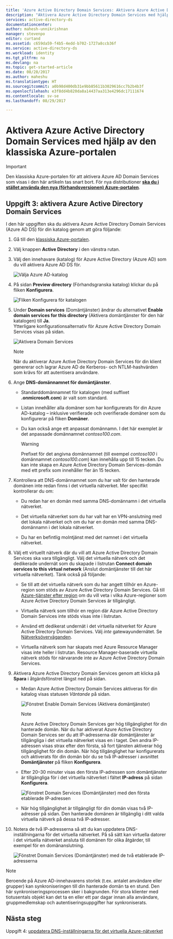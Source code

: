 ```yaml
---
title: 'Azure Active Directory Domain Services: Aktivera Azure Active Directory Domain Services | Microsoft Docs'
description: "Aktivera Azure Active Directory Domain Services med hjälp av den klassiska Azure-portalen"
services: active-directory-ds
documentationcenter: 
author: mahesh-unnikrishnan
manager: stevenpo
editor: curtand
ms.assetid: c659da59-f4b5-4edd-b702-1727a8ccb36f
ms.service: active-directory-ds
ms.workload: identity
ms.tgt_pltfrm: na
ms.devlang: na
ms.topic: get-started-article
ms.date: 08/28/2017
ms.author: maheshu
ms.translationtype: HT
ms.sourcegitcommit: a0b98d400db31e9bb85611b3029616cc7b2b4b3f
ms.openlocfilehash: e3f8dd4b820da8a14437aa313e4296dc17111674
ms.contentlocale: sv-se
ms.lasthandoff: 08/29/2017

---
```

# <a name="enable-azure-active-directory-domain-services-using-the-azure-classic-portal"></a>Aktivera Azure Active Directory Domain Services med hjälp av den klassiska Azure-portalen

> [!IMPORTANT]
> Den klassiska Azure-portalen för att aktivera Azure AD Domain Services som visas i den här artikeln tas snart bort. För nya distributioner [  **ska du i stället använda den nya (förhandsversionen) Azure-portalen**](active-directory-ds-getting-started.md).
>

## <a name="task-3-enable-azure-active-directory-domain-services"></a>Uppgift 3: aktivera Azure Active Directory Domain Services
I den här uppgiften ska du aktivera Azure Active Directory Domain Services (Azure AD DS) för din katalog genom att göra följande:

1. Gå till den [klassiska Azure-portalen](https://manage.windowsazure.com).
2. Välj knappen **Active Directory** i den vänstra rutan.
3. Välj den innehavare (katalog) för Azure Active Directory (Azure AD) som du vill aktivera Azure AD DS för.

    ![Välja Azure AD-katalog](./media/active-directory-domain-services-getting-started/select-aad-directory.png)
4. På sidan **Preview directory** (Förhandsgranska katalog) klickar du på fliken **Konfigurera**.

    ![Fliken Konfigurera för katalogen](./media/active-directory-domain-services-getting-started/configure-tab.png)
5. Under **Domain services** (Domäntjänster) ändrar du alternativet **Enable domain services for this directory** (Aktivera domäntjänster för den här katalogen) till **Ja**.  
    Ytterligare konfigurationsalternativ för Azure Active Directory Domain Services visas på sidan.

    ![Aktivera Domain Services](./media/active-directory-domain-services-getting-started/enable-domain-services.png)

   > [!NOTE]
   > När du aktiverar Azure Active Directory Domain Services för din klient genererar och lagrar Azure AD de Kerberos- och NTLM-hashvärden som krävs för att autentisera användare.
   >
   >
6. Ange **DNS-domännamnet för domäntjänster**.

   * Standarddomännamnet för katalogen (med suffixet **.onmicrosoft.com**) är valt som standard.

   * Listan innehåller alla domäner som har konfigurerats för din Azure AD-katalog – inklusive verifierade och overifierade domäner som du konfigurerar på fliken **Domäner**.

   * Du kan också ange ett anpassat domännamn. I det här exemplet är det anpassade domännamnet *contoso100.com*.

     > [!WARNING]
     > Prefixet för det angivna domännamnet (till exempel *contoso100* i domännamnet *contoso100.com*) kan innehålla upp till 15 tecken. Du kan inte skapa en Azure Active Directory Domain Services-domän med ett prefix som innehåller fler än 15 tecken.
     >
     >
7. Kontrollera att DNS-domännamnet som du har valt för den hanterade domänen inte redan finns i det virtuella nätverket. Mer specifikt kontrollerar du om:

   * Du redan har en domän med samma DNS-domännamn i det virtuella nätverket.

   * Det virtuella nätverket som du har valt har en VPN-anslutning med det lokala nätverket och om du har en domän med samma DNS-domännamn i det lokala nätverket.

   * Du har en befintlig molntjänst med det namnet i det virtuella nätverket.
8. Välj ett virtuellt nätverk där du vill att Azure Active Directory Domain Services ska vara tillgängligt. Välj det virtuella nätverk och det dedikerade undernät som du skapade i listrutan **Connect domain services to this virtual network** (Anslut domäntjänster till det här virtuella nätverket). Tänk också på följande:

   * Se till att det virtuella nätverk som du har angett tillhör en Azure-region som stöds av Azure Active Directory Domain Services. Gå till [Azure-tjänster efter region](https://azure.microsoft.com/regions/#services/) om du vill veta i vilka Azure-regioner som Azure Active Directory Domain Services är tillgängligt.

   * Virtuella nätverk som tillhör en region där Azure Active Directory Domain Services inte stöds visas inte i listrutan.

   * Använd ett dedikerat undernät i det virtuella nätverket för Azure Active Directory Domain Services. Välj *inte* gatewayundernätet. Se [Nätverksöverväganden](active-directory-ds-networking.md).

   * Virtuella nätverk som har skapats med Azure Resource Manager visas inte heller i listrutan. Resource Manager-baserade virtuella nätverk stöds för närvarande inte av Azure Active Directory Domain Services.
9. Aktivera Azure Active Directory Domain Services genom att klicka på **Spara** i åtgärdsfönstret längst ned på sidan.
    * Medan Azure Active Directory Domain Services aktiveras för din katalog visas statusen *Väntande* på sidan.

        ![Fönstret Enable Domain Services (Aktivera domäntjänster)](./media/active-directory-domain-services-getting-started/enable-domain-services-pendingstate.png)

        > [!NOTE]
        > Azure Active Directory Domain Services ger hög tillgänglighet för din hanterade domän. När du har aktiverat Azure Active Directory Domain Services ser du att IP-adresserna där domäntjänster är tillgängliga i det virtuella nätverket visas en i taget. Den andra IP-adressen visas strax efter den första, så fort tjänsten aktiverar hög tillgänglighet för din domän. När hög tillgänglighet har konfigurerats och aktiverats för din domän bör du se två IP-adresser i avsnittet **Domäntjänster** på fliken **Konfigurera**.
        >
        >
    * Efter 20–30 minuter visas den första IP-adressen som domäntjänster är tillgängliga för i det virtuella nätverket i fältet **IP-adress** på sidan **Konfigurera**.

        ![Fönstret Domain Services (Domäntjänster) med den första etablerade IP-adressen](./media/active-directory-domain-services-getting-started/domain-services-enabled-firstdc-available.png)
    * När hög tillgänglighet är tillgängligt för din domän visas två IP-adresser på sidan. Den hanterade domänen är tillgänglig i ditt valda virtuella nätverk på dessa två IP-adresser.

10. Notera de två IP-adresserna så att du kan uppdatera DNS-inställningarna för det virtuella nätverket. På så sätt kan virtuella datorer i det virtuella nätverket ansluta till domänen för olika åtgärder, till exempel för en domänanslutning.

    ![Fönstret Domain Services (Domäntjänster) med de två etablerade IP-adresserna](./media/active-directory-domain-services-getting-started/domain-services-enabled-bothdcs-available.png)

> [!NOTE]
> Beroende på Azure AD-innehavarens storlek (t.ex. antalet användare eller grupper) kan synkroniseringen till din hanterade domän ta en stund. Den här synkroniseringsprocessen sker i bakgrunden. För stora klienter med tiotusentals objekt kan det ta en eller ett par dagar innan alla användare, gruppmedlemskap och autentiseringsuppgifter har synkroniserats.
>
>

## <a name="next-step"></a>Nästa steg
Uppgift 4: [uppdatera DNS-inställningarna för det virtuella Azure-nätverket](active-directory-ds-getting-started-update-dns.md)

